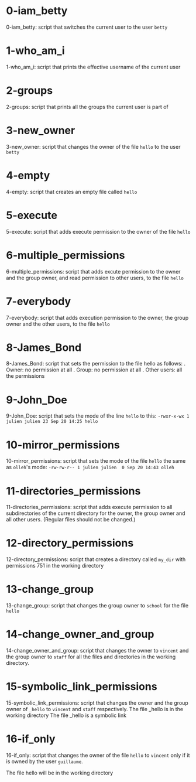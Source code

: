 # 0-iam_betty

0-iam_betty: script that switches the current user to the user `betty`

# 1-who_am_i

1-who_am_i: script that prints the effective username of the current user

# 2-groups

2-groups: script that prints all the groups the current user is part of

# 3-new_owner

3-new_owner: script that changes the owner of the file `hello` to the user `betty`

# 4-empty 

4-empty: script that creates an empty file called `hello`

# 5-execute

5-execute: script that adds execute permission to the owner of the file `hello`

# 6-multiple_permissions

6-multiple_permissions: script that adds excute permission to the owner and the group owner, and read permission to other users, to the file `hello`

# 7-everybody

7-everybody: script that adds execution permission to the owner, the group owner and the other users, to the file `hello`

# 8-James_Bond

8-James_Bond: script that sets the permission to the file hello as follows:
. Owner: no permission at all
. Group: no permission at all
. Other users: all the permissions

# 9-John_Doe

9-John_Doe: script that sets the mode of the line `hello` to this:
`-rwxr-x-wx 1 julien julien 23 Sep 20 14:25 hello`

# 10-mirror_permissions

10-mirror_permissions: script that sets the mode of the file `hello` the same as `olleh`'s mode:
`-rw-rw-r-- 1 julien julien  0 Sep 20 14:43 olleh`

# 11-directories_permissions

11-directories_permissions: script that adds execute permission to all subdirectories of the current directory for the owner, the group owner and all other users. (Regular files should not be changed.)

# 12-directory_permissions

12-directory_permissions: script that creates a directory called `my_dir` with permissions 751 in the working directory

# 13-change_group

13-change_group: script that changes the group owner to `school` for the file `hello`

# 14-change_owner_and_group

14-change_owner_and_group: script that changes the owner to `vincent` and the group owner to `staff` for all the files and directories in the working directory.

# 15-symbolic_link_permissions

15-symbolic_link_permissions: script that changes the owner and the group owner of `_hello` to `vincent` and `staff` respectively.
The file _hello is in the working directory
The file _hello is a symbolic link

# 16-if_only

16-if_only: script that changes the owner of the file `hello` to `vincent` only if it is owned by the user `guillaume`.

The file hello will be in the working directory
